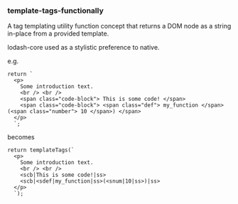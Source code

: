 ### template-tags-functionally

A tag templating utility function concept that returns a DOM node as a string in-place from a provided template.

lodash-core used as a stylistic preference to native.

e.g.

```
return `
  <p>
    Some introduction text.
    <br /> <br />
    <span class="code-block"> This is some code! </span>
    <span class="code-block"> <span class="def"> my_function </span>(<span class="number"> 10 </span>) </span>
  </p>
  `;
```

becomes

```
return templateTags(`
  <p> 
    Some introduction text.
    <br /> <br />
    <scb|This is some code!|ss>
    <scb|<sdef|my_function|ss>(<snum|10|ss>)|ss>
  </p>
  `);
```

